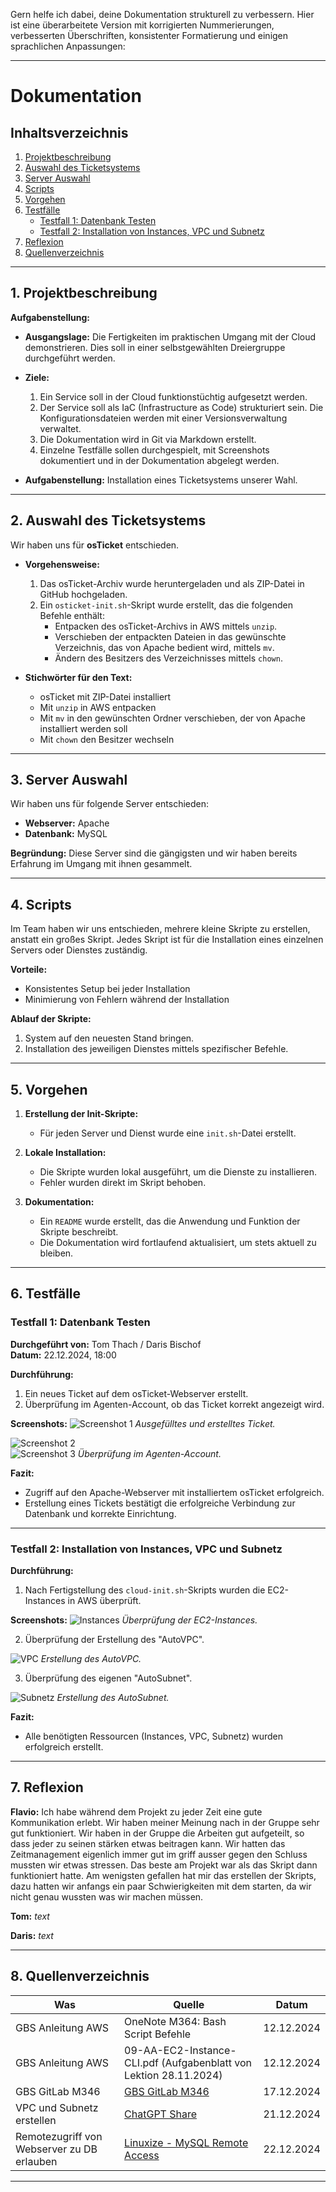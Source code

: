 Gern helfe ich dabei, deine Dokumentation strukturell zu verbessern. Hier ist eine überarbeitete Version mit korrigierten Nummerierungen, verbesserten Überschriften, konsistenter Formatierung und einigen sprachlichen Anpassungen:

---

# Dokumentation

## Inhaltsverzeichnis
1. [Projektbeschreibung](#1-projektbeschreibung)
2. [Auswahl des Ticketsystems](#2-auswahl-des-ticketsystems)
3. [Server Auswahl](#3-server-auswahl)
4. [Scripts](#4-scripts)
5. [Vorgehen](#5-vorgehen)
6. [Testfälle](#6-testfälle)
    - [Testfall 1: Datenbank Testen](#testfall-1-datenbank-testen)
    - [Testfall 2: Installation von Instances, VPC und Subnetz](#testfall-2-installation-von-instances-vpc-und-subnetz)
7. [Reflexion](#7-reflexion)
8. [Quellenverzeichnis](#8-quellenverzeichnis)

---

## 1. Projektbeschreibung
**Aufgabenstellung:**
- **Ausgangslage:**
  Die Fertigkeiten im praktischen Umgang mit der Cloud demonstrieren. Dies soll in einer selbstgewählten Dreiergruppe durchgeführt werden.
  
- **Ziele:**
  1. Ein Service soll in der Cloud funktionstüchtig aufgesetzt werden.
  2. Der Service soll als IaC (Infrastructure as Code) strukturiert sein. Die Konfigurationsdateien werden mit einer Versionsverwaltung verwaltet.
  3. Die Dokumentation wird in Git via Markdown erstellt.
  4. Einzelne Testfälle sollen durchgespielt, mit Screenshots dokumentiert und in der Dokumentation abgelegt werden.
  
- **Aufgabenstellung:**
  Installation eines Ticketsystems unserer Wahl.

---

## 2. Auswahl des Ticketsystems
Wir haben uns für **osTicket** entschieden.

- **Vorgehensweise:**
  1. Das osTicket-Archiv wurde heruntergeladen und als ZIP-Datei in GitHub hochgeladen.
  2. Ein `osticket-init.sh`-Skript wurde erstellt, das die folgenden Befehle enthält:
      - Entpacken des osTicket-Archivs in AWS mittels `unzip`.
      - Verschieben der entpackten Dateien in das gewünschte Verzeichnis, das von Apache bedient wird, mittels `mv`.
      - Ändern des Besitzers des Verzeichnisses mittels `chown`.
  
- **Stichwörter für den Text:**
  - osTicket mit ZIP-Datei installiert
  - Mit `unzip` in AWS entpacken
  - Mit `mv` in den gewünschten Ordner verschieben, der von Apache installiert werden soll
  - Mit `chown` den Besitzer wechseln

---

## 3. Server Auswahl
Wir haben uns für folgende Server entschieden:
- **Webserver:** Apache
- **Datenbank:** MySQL

**Begründung:**
Diese Server sind die gängigsten und wir haben bereits Erfahrung im Umgang mit ihnen gesammelt.

---

## 4. Scripts
Im Team haben wir uns entschieden, mehrere kleine Skripte zu erstellen, anstatt ein großes Skript. Jedes Skript ist für die Installation eines einzelnen Servers oder Dienstes zuständig. 

**Vorteile:**
- Konsistentes Setup bei jeder Installation
- Minimierung von Fehlern während der Installation

**Ablauf der Skripte:**
1. System auf den neuesten Stand bringen.
2. Installation des jeweiligen Dienstes mittels spezifischer Befehle.

---

## 5. Vorgehen
1. **Erstellung der Init-Skripte:**
   - Für jeden Server und Dienst wurde eine `init.sh`-Datei erstellt.
   
2. **Lokale Installation:**
   - Die Skripte wurden lokal ausgeführt, um die Dienste zu installieren.
   - Fehler wurden direkt im Skript behoben.

3. **Dokumentation:**
   - Ein `README` wurde erstellt, das die Anwendung und Funktion der Skripte beschreibt.
   - Die Dokumentation wird fortlaufend aktualisiert, um stets aktuell zu bleiben.

---

## 6. Testfälle

### Testfall 1: Datenbank Testen
**Durchgeführt von:** Tom Thach / Daris Bischof  
**Datum:** 22.12.2024, 18:00

**Durchführung:**
1. Ein neues Ticket auf dem osTicket-Webserver erstellt.
2. Überprüfung im Agenten-Account, ob das Ticket korrekt angezeigt wird.

**Screenshots:**
![Screenshot 1](https://github.com/user-attachments/assets/545bd1fd-3d1c-4393-92fe-1c679fbdd2cf)
*Ausgefülltes und erstelltes Ticket.*

![Screenshot 2](https://github.com/user-attachments/assets/cafd47d5-4cff-4779-b6b5-a9f93f5b29ca)  
![Screenshot 3](https://github.com/user-attachments/assets/69a2bf00-4947-41e0-9b49-16484b40850e)
*Überprüfung im Agenten-Account.*

**Fazit:**
- Zugriff auf den Apache-Webserver mit installiertem osTicket erfolgreich.
- Erstellung eines Tickets bestätigt die erfolgreiche Verbindung zur Datenbank und korrekte Einrichtung.

---

### Testfall 2: Installation von Instances, VPC und Subnetz
**Durchführung:**
1. Nach Fertigstellung des `cloud-init.sh`-Skripts wurden die EC2-Instances in AWS überprüft.

**Screenshots:**
![Instances](https://github.com/user-attachments/assets/a80d40b8-f5e1-4a5a-b325-6422c90c80aa)
*Überprüfung der EC2-Instances.*

2. Überprüfung der Erstellung des "AutoVPC".

![VPC](https://github.com/user-attachments/assets/e413351a-9e5b-4164-85f7-da2f153b317d)
*Erstellung des AutoVPC.*

3. Überprüfung des eigenen "AutoSubnet".

![Subnetz](https://github.com/user-attachments/assets/8357cd34-927c-4bee-9530-76b71e36fd33)
*Erstellung des AutoSubnet.*

**Fazit:**
- Alle benötigten Ressourcen (Instances, VPC, Subnetz) wurden erfolgreich erstellt.

---

## 7. Reflexion
**Flavio:**
Ich habe während dem Projekt zu jeder Zeit eine gute Kommunikation erlebt. Wir haben meiner Meinung nach in der Gruppe sehr gut funktioniert. Wir haben in der Gruppe die Arbeiten gut aufgeteilt, so dass jeder zu seinen stärken etwas beitragen kann. Wir hatten das Zeitmanagement eigenlich immer gut im griff ausser gegen den Schluss mussten wir etwas stressen. Das beste am Projekt war als das Skript dann funktioniert hatte. Am wenigsten gefallen hat mir das erstellen der Skripts, dazu hatten wir anfangs ein paar Schwierigkeiten mit dem starten, da wir nicht genau wussten was wir machen müssen.
 

**Tom:**
*text*

**Daris:**
*text*

---

## 8. Quellenverzeichnis
| Was                                           | Quelle                                                                                     | Datum        |
|-----------------------------------------------|--------------------------------------------------------------------------------------------|--------------|
| GBS Anleitung AWS                             | OneNote M364: Bash Script Befehle                                                          | 12.12.2024   |
| GBS Anleitung AWS                             | 09-AA-EC2-Instance-CLI.pdf (Aufgabenblatt von Lektion 28.11.2024)                        | 12.12.2024   |
| GBS GitLab M346                               | [GBS GitLab M346](https://gbssg.gitlab.io/m346/iac-aws-cli/)                              | 17.12.2024   |
| VPC und Subnetz erstellen                     | [ChatGPT Share](https://chatgpt.com/share/67686072-4fb8-800a-9e1a-e807f45fbd2d)           | 21.12.2024   |
| Remotezugriff von Webserver zu DB erlauben     | [Linuxize - MySQL Remote Access](https://linuxize.com/post/mysql-remote-access/)          | 22.12.2024   |

---
